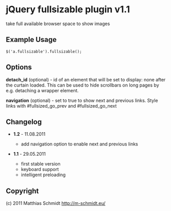 # jQuery fullsizable plugin v1.1
take full available browser space to show images

## Example Usage
    $('a.fullsizable').fullsizable();

## Options
**detach_id** (optional) - id of an element that will be set to display: none after the curtain loaded.
This can be used to hide scrollbars on long pages by e.g. detaching a wrapper element.

**navigation** (optional) - set to true to show next and previous links.
Style links with #fullsized\_go\_prev and #fullsized\_go\_next

## Changelog
* **1.2** - 11.08.2011
  * add navigation option to enable next and previous links

* **1.1** - 29.05.2011
  * first stable version
  * keyboard support
  * intelligent preloading

## Copyright
(c) 2011 Matthias Schmidt <http://m-schmidt.eu/>
